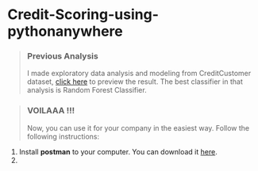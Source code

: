 # Credit-Scoring-using-pythonanywhere
>### **Previous Analysis**
> I made exploratory data analysis and modeling from CreditCustomer dataset, [click here](https://github.com/dlathina/Credit-Scoring) to preview the result.
> The best classifier in that analysis is Random Forest Classifier. 

> ### **VOILAAA !!!**
> Now, you can use it for your company in the easiest way. Follow the following instructions:
1. Install **postman** to your computer. You can download it [here](https://www.getpostman.com/downloads/). 
2. 

